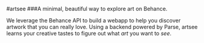 #artsee
###A minimal, beautiful way to explore art on Behance.

We leverage the Behance API to build a webapp to help you discover artwork that you can really love.  Using a backend powered by Parse, artsee learns your creative tastes to figure out what _art_ you want to _see_.